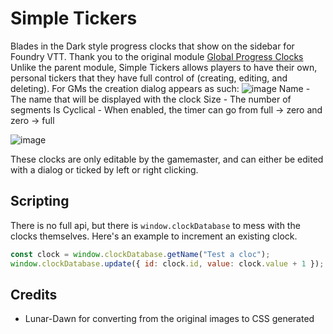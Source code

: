 # Simple Tickers

Blades in the Dark style progress clocks that show on the sidebar for Foundry VTT. Thank you to the original module [Global Progress Clocks](https://github.com/CarlosFdez/global-progress-clocks) Unlike the parent module, Simple Tickers allows players to have their own, personal tickers that they have full control of (creating, editing, and deleting).
For GMs the creation dialog appears as such:
![image](https://github.com/LadyDefile/simple-tickers/assets/67084868/d67aacfd-09d2-4c87-a2ca-c27867511bc5)
Name - The name that will be displayed with the clock
Size - The number of segments
Is Cyclical - When enabled, the timer can go from full -> zero and zero -> full



![image](https://user-images.githubusercontent.com/1286721/232355007-becf4713-ee84-49df-9803-1724f7fd8684.png)

These clocks are only editable by the gamemaster, and can either be edited with a dialog or ticked by left or right clicking.

## Scripting

There is no full api, but there is `window.clockDatabase` to mess with the clocks themselves. Here's an example to increment an existing clock.
```js
const clock = window.clockDatabase.getName("Test a cloc");
window.clockDatabase.update({ id: clock.id, value: clock.value + 1 });
```

## Credits
* Lunar-Dawn for converting from the original images to CSS generated
